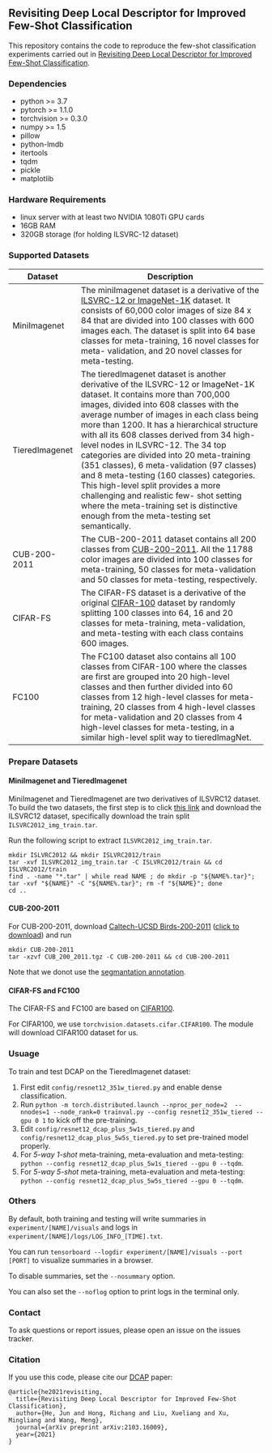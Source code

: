 ## Revisiting Deep Local Descriptor for Improved Few-Shot Classification
This repository contains the code to reproduce the few-shot classification experiments carried out in
[Revisiting Deep Local Descriptor for Improved Few-Shot Classification](https://arxiv.org/abs/2103.16009).


### Dependencies 
- python >= 3.7
- pytorch >= 1.1.0
- torchvision >= 0.3.0
- numpy >= 1.5
- pillow
- python-lmdb
- itertools 
- tqdm
- pickle
- matplotlib


### Hardware Requirements
-  linux server with at least two NVIDIA 1080Ti GPU cards
- 16GB RAM
- 320GB storage (for holding ILSVRC-12 dataset)


### Supported Datasets
| Dataset | Description |
| --- | ---- |
| MiniImagenet | The miniImagenet dataset is a derivative of the [ILSVRC-12 or ImageNet-1K](http://image-net.org/download-images) dataset. It consists of 60,000 color images of size 84 x 84 that are divided into 100 classes with 600 images each. The dataset is split into 64 base classes for meta-training, 16 novel classes for meta- validation, and 20 novel classes for meta-testing.|
| TieredImagenet | The tieredImagenet dataset is another derivative of the ILSVRC-12 or ImageNet-1K dataset. It contains more than 700,000 images, divided into 608 classes with the average number of images in each class being more than 1200. It has a hierarchical structure with all its 608 classes derived from 34 high-level nodes in ILSVRC-12. The 34 top categories are divided into 20 meta-training (351 classes), 6 meta-validation (97 classes) and 8 meta-testing (160 classes) categories. This high-level split provides a more challenging and realistic few- shot setting where the meta-training set is distinctive enough from the meta-testing set semantically.|
| CUB-200-2011 | The CUB-200-2011 dataset contains all 200 classes from [CUB-200-2011](http://www.vision.caltech.edu/visipedia/CUB-200-2011.html). All the 11788 color images are divided into 100 classes for meta-training, 50 classes for meta-validation and 50 classes for meta-testing, respectively. |
| CIFAR-FS | The CIFAR-FS dataset is a derivative of the original [CIFAR-100](https://www.cs.toronto.edu/~kriz/cifar.html) dataset by randomly splitting 100 classes into 64, 16 and 20 classes for meta-training, meta-validation, and meta-testing with each class contains 600 images. |
| FC100 | The FC100 dataset also contains all 100 classes from CIFAR-100 where the classes are first are grouped into 20 high-level classes and then further divided into 60 classes from 12 high-level classes for meta-training, 20 classes from 4 high-level classes for meta-validation and 20 classes from 4 high-level classes for meta-testing, in a similar high-level split way to tieredImagNet. |


### Prepare Datasets

####  <span id='prepare-mini-tiered'>MiniImagenet and TieredImagenet</span>
MiniImagenet and TieredImagenet are two derivatives of ILSVRC12 dataset. To build the two datasets, the first step is to click [this link](http://image-net.org/download-images) and download the ILSVRC12 dataset, specifically download the train split `ILSVRC2012_img_train.tar`.

Run the following script to extract `ILSVRC2012_img_train.tar`. 
```shell
mkdir ISLVRC2012 && mkdir ISLVRC2012/train
tar -xvf ILSVRC2012_img_train.tar -C ISLVRC2012/train && cd ISLVRC2012/train
find . -name "*.tar" | while read NAME ; do mkdir -p "${NAME%.tar}"; tar -xvf "${NAME}" -C "${NAME%.tar}"; rm -f "${NAME}"; done
cd ..
```

####  CUB-200-2011
For CUB-200-2011, download [Caltech-UCSD Birds-200-2011](http://www.vision.caltech.edu/visipedia/CUB-200-2011.html) ([click to download](http://www.vision.caltech.edu/visipedia-data/CUB-200-2011/CUB_200_2011.tgz)) and run
```shell
mkdir CUB-200-2011
tar -xzvf CUB_200_2011.tgz -C CUB-200-2011 && cd CUB-200-2011
```

Note that we donot use the [segmantation annotation](http://www.vision.caltech.edu/visipedia-data/CUB-200-2011/segmentations.tgz).

####  CIFAR-FS and FC100
The CIFAR-FS and FC100 are based on [CIFAR100](https://www.cs.toronto.edu/~kriz/cifar.html). 

For CIFAR100, we use `torchvision.datasets.cifar.CIFAR100`. The module will download CIFAR100 dataset for us.


### Usuage

To train and test DCAP on the TieredImagenet dataset:

1. First edit `config/resnet12_351w_tiered.py` and enable dense classification.
2. Run `python -m torch.distributed.launch --nproc_per_node=2  --nnodes=1 --node_rank=0 trainval.py --config resnet12_351w_tiered --gpu 0 1` to kick off the pre-training.
3. Edit `config/resnet12_dcap_plus_5w1s_tiered.py` and `config/resnet12_dcap_plus_5w5s_tiered.py` to set pre-trained model properly.
4. For *5-way 1-shot* meta-training, meta-evaluation and meta-testing: `python --config resnet12_dcap_plus_5w1s_tiered --gpu 0 --tqdm`.
5. For *5-way 5-shot* meta-training, meta-evaluation and meta-testing: `python --config resnet12_dcap_plus_5w5s_tiered --gpu 0 --tqdm`.


### Others
By default, both training and testing will write summaries in `experiment/[NAME]/visuals` and logs in `experiment/[NAME]/logs/LOG_INFO_[TIME].txt`.

You can run `tensorboard --logdir experiment/[NAME]/visuals --port [PORT]` to visualize summaries in a browser.

To disable summaries, set the `--nosummary` option. 

You can also set the `--noflog` option to print logs in the terminal only.


### Contact
To ask questions or report issues, please open an issue on the issues tracker.


### Citation
If you use this code, please cite our [DCAP](https://arxiv.org/abs/2103.16009) paper:

```
@article{he2021revisiting,
  title={Revisiting Deep Local Descriptor for Improved Few-Shot Classification},
  author={He, Jun and Hong, Richang and Liu, Xueliang and Xu, Mingliang and Wang, Meng},
  journal={arXiv preprint arXiv:2103.16009},
  year={2021}
}
```